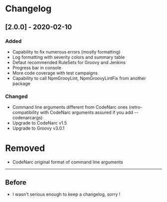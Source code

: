 # Changelog

## [2.0.0] - 2020-02-10

### Added

- Capability to fix numerous errors (mostly formatting)
- Log formatting with severity colors and summary table
- Defaut recommended RuleSets for Groovy and Jenkins
- Progress bar in console
- More code coverage with test campaigns
- Capability to call NpmGrooyLint, NpmGroovyLintFix from another package

### Changed

- Command line arguments different from CodeNarc ones (retro-compatibility with CodeNarc arguments assured if you add --codenarcargs)
- Upgrade to CodeNarc v1.5
- Upgrade to Groovy v3.0.1

# Removed

- CodeNarc original format of command line arguments

___
## Before

 - I wasn't serious enough to keep a changelog, sorry !








